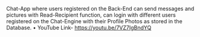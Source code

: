 Chat-App where users registered on the Back-End can send messages and pictures with Read-Recipient
function, can login with different users registered on the Chat-Engine with their Profile Photos as stored in
the Database.
• YouTube Link- https://youtu.be/7VZ7IgBndYQ 
